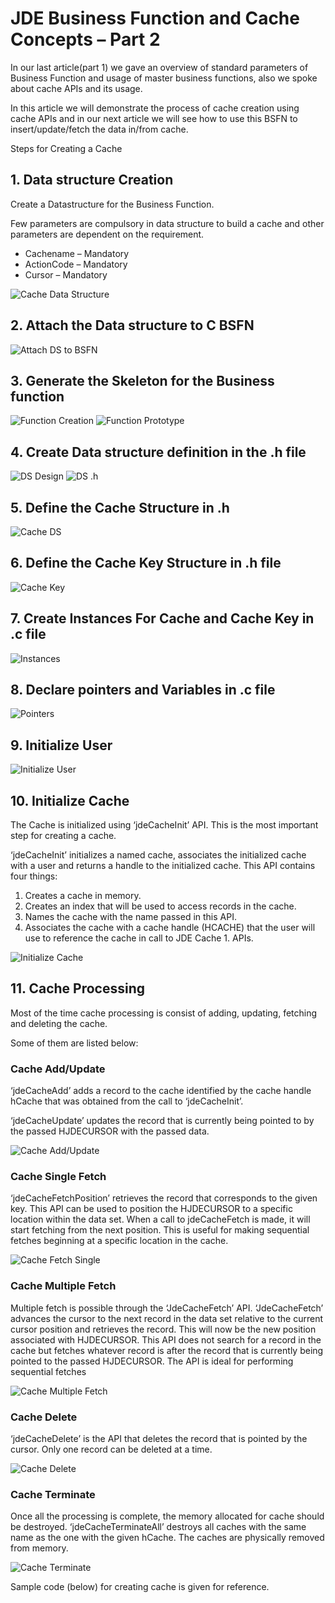 # JDE Business Function and Cache Concepts – Part 2 

In our last article(part 1) we gave an overview of standard parameters of Business Function and usage of master business functions, also we spoke about cache APIs and its usage.

In this article we will demonstrate the process of cache creation using cache APIs and in our next article we will see how to use this BSFN to insert/update/fetch the data in/from cache.

Steps for Creating a Cache

## 1. Data structure Creation

Create a Datastructure for the Business Function.

Few parameters are compulsory in data structure to build a cache and other parameters are dependent on the requirement.

- Cachename – Mandatory
- ActionCode – Mandatory
- Cursor – Mandatory

![Cache Data Structure](https://raw.githubusercontent.com/GiovaniPM/MyCourses/master/JDE%20Cache/Images/ej0lzbf7.bmp)

## 2. Attach the Data structure to C BSFN

![Attach DS to BSFN](https://raw.githubusercontent.com/GiovaniPM/MyCourses/master/JDE%20Cache/Images/nr7xbz9b.bmp)

## 3. Generate the Skeleton for the Business function

![Function Creation](https://raw.githubusercontent.com/GiovaniPM/MyCourses/master/JDE%20Cache/Images/a9wzpec0.bmp)
![Function Prototype](https://raw.githubusercontent.com/GiovaniPM/MyCourses/master/JDE%20Cache/Images/jby2fxmt.bmp)

## 4. Create Data structure definition in the .h file

![DS Design](https://raw.githubusercontent.com/GiovaniPM/MyCourses/master/JDE%20Cache/Images/o1kxvqol.bmp)
![DS .h](https://raw.githubusercontent.com/GiovaniPM/MyCourses/master/JDE%20Cache/Images/jgj3nt0m.bmp)

## 5. Define the Cache Structure in .h

![Cache DS](https://raw.githubusercontent.com/GiovaniPM/MyCourses/master/JDE%20Cache/Images/avk28gbz.bmp)

## 6. Define the Cache Key Structure in .h file

![Cache Key](https://raw.githubusercontent.com/GiovaniPM/MyCourses/master/JDE%20Cache/Images/zvpwa2hl.bmp)

## 7. Create Instances For Cache and Cache Key in .c file

![Instances](https://raw.githubusercontent.com/GiovaniPM/MyCourses/master/JDE%20Cache/Images/idgw25eb.bmp)

## 8. Declare pointers and Variables in .c file

![Pointers](https://raw.githubusercontent.com/GiovaniPM/MyCourses/master/JDE%20Cache/Images/6plq3scq.bmp)

## 9. Initialize User

![Initialize User](https://raw.githubusercontent.com/GiovaniPM/MyCourses/master/JDE%20Cache/Images/dcjf2pe9.bmp)

## 10. Initialize Cache

The Cache is initialized using ‘jdeCacheInit’ API. This is the most important step for creating a cache.

‘jdeCacheInit’ initializes a named cache, associates the initialized cache with a user and returns a handle to the initialized cache. This API contains four things:

1. Creates a cache in memory.
1. Creates an index that will be used to access records in the cache.
1. Names the cache with the name passed in this API.
1. Associates the cache with a cache handle (HCACHE) that the user will use to reference the cache in call to JDE Cache 1. APIs.

![Initialize Cache](https://raw.githubusercontent.com/GiovaniPM/MyCourses/master/JDE%20Cache/Images/2gjwkt4u.bmp)

## 11. Cache Processing

Most of the time cache processing is consist of adding, updating, fetching and deleting the cache.

Some of them are listed below:

### Cache Add/Update

‘jdeCacheAdd’ adds a record to the cache identified by the cache handle hCache that was obtained from the call to ‘jdeCacheInit’.

‘jdeCacheUpdate’ updates the record that is currently being pointed to by the passed HJDECURSOR with the passed data.

![Cache Add/Update](https://raw.githubusercontent.com/GiovaniPM/MyCourses/master/JDE%20Cache/Images/sbsb5k40.bmp)

### Cache Single Fetch

‘jdeCacheFetchPosition’ retrieves the record that corresponds to the given key. This API can be used to position the HJDECURSOR to a specific location within the data set. When a call to jdeCacheFetch is made, it will start fetching from the next position. This is useful for making sequential fetches beginning at a specific location in the cache.

![Cache Fetch Single](https://raw.githubusercontent.com/GiovaniPM/MyCourses/master/JDE%20Cache/Images/t4tpy2gf.bmp)

### Cache Multiple Fetch

Multiple fetch is possible through the  ‘JdeCacheFetch’ API. ‘JdeCacheFetch’ advances the cursor to the next record in the data set relative to the current cursor position and retrieves the record. This will now be the new position associated with HJDECURSOR. This API does not search for a record in the cache but fetches whatever record is after the record that is currently being pointed to the passed HJDECURSOR. The API is ideal for performing sequential fetches

![Cache Multiple Fetch](https://raw.githubusercontent.com/GiovaniPM/MyCourses/master/JDE%20Cache/Images/3ci2vjt2.bmp)

### Cache Delete

‘jdeCacheDelete’ is the API that deletes the record that is pointed by the cursor. Only one record can be deleted at a time.

![Cache Delete](https://raw.githubusercontent.com/GiovaniPM/MyCourses/master/JDE%20Cache/Images/afu9mc5s.bmp)

### Cache Terminate

Once all the processing is complete, the memory allocated for cache should be destroyed. ‘jdeCacheTerminateAll’ destroys all caches with the same name as the one with the given hCache. The caches are physically removed from memory.

![Cache Terminate](https://raw.githubusercontent.com/GiovaniPM/MyCourses/master/JDE%20Cache/Images/s1qxvfe8.bmp)

Sample code (below) for creating cache is given for reference.